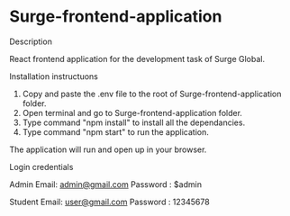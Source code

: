 # Surge-frontend-application

Description

React frontend application for the development task of Surge Global.

Installation instructuons

1. Copy and paste the .env file to the root of Surge-frontend-application folder.
2. Open terminal and go to Surge-frontend-application folder.
3. Type command "npm install" to install all the dependancies.
4. Type command "npm start" to run the application.

The application will run and open up in your browser.

Login credentials 

Admin
Email: admin@gmail.com
Password : $admin

Student
Email: user@gmail.com
Password : 12345678
